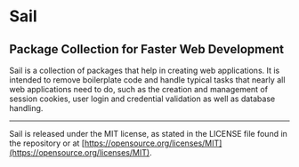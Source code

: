 # Sail
## Package Collection for Faster Web Development

Sail is a collection of packages that help in creating web applications.
It is intended to remove boilerplate code and handle typical tasks that
nearly all web applications need to do, such as the creation and
management of session cookies, user login and credential validation as
well as database handling.

---
Sail is released under the MIT license, as stated in the LICENSE file
found in the repository or at [https://opensource.org/licenses/MIT](https://opensource.org/licenses/MIT).
